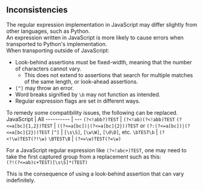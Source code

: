 ## Inconsistencies
The regular expression implementation in JavaScript may differ slightly from other languages, such as Python.  
An expression written in JavaScript is more likely to cause errors when transported to Python's implementation.  
When transporting outside of JavaScript:
* Look-behind assertions must be fixed-width, meaning that the number of characters cannot vary.
  * This does not extend to assertions that search for multiple matches of the same length, or look-ahead assertions.
* `[^]` may throw an error.
* Word breaks signified by `\b` may not function as intended.
* Regular expression flags are set in different ways.

To remedy some compatibility issues, the following can be replaced.
JavaScript | All
---------- | ---
`(?<!abb?)TEST` | `(?<!ab)(?<!abb)TEST`
`(?<=a[bc]{1,2})TEST` | `((?<=a[bc])|(?<=a[bc]{2}))TEST` or `(?:(?<=a[bc])|(?<=a[bc]{2}))TEST`
`[^]` | `[\s\S]`, `[\w\W]`, `[\d\D]`, etc.
`\bTEST\b` | `(?<!\w)TEST(?!\w)`
`\BTEST\B` | `(?<=\w)TEST(?=\w)`

For a JavaScript regular expression like `(?<!abc+)TEST`, one may need to take the first captured group from a replacement such as this:  
`(?!(?<=ab)c+TEST)[\s\S]*(TEST)`  
  
This is the consequence of using a look-behind assertion that can vary indefinitely.
